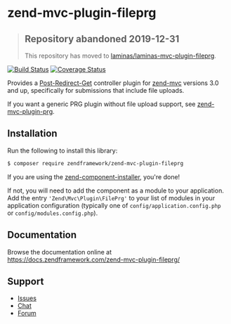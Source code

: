 # zend-mvc-plugin-fileprg

> ## Repository abandoned 2019-12-31
>
> This repository has moved to [laminas/laminas-mvc-plugin-fileprg](https://github.com/laminas/laminas-mvc-plugin-fileprg).

[![Build Status](https://secure.travis-ci.org/zendframework/zend-mvc-plugin-fileprg.svg?branch=master)](https://secure.travis-ci.org/zendframework/zend-mvc-plugin-fileprg)
[![Coverage Status](https://coveralls.io/repos/github/zendframework/zend-mvc-plugin-fileprg/badge.svg?branch=master)](https://coveralls.io/github/zendframework/zend-mvc-plugin-fileprg?branch=master)

Provides a [Post-Redirect-Get](https://en.wikipedia.org/wiki/Post/Redirect/Get)
controller plugin for [zend-mvc](https://docs.zendframework.com/zend-mvc/)
versions 3.0 and up, specifically for submissions that include file uploads.

If you want a generic PRG plugin without file upload support, see
[zend-mvc-plugin-prg](https://docs.zendframework.com/zend-mvc-plugin-prg).

## Installation

Run the following to install this library:

```bash
$ composer require zendframework/zend-mvc-plugin-fileprg
```

If you are using the [zend-component-installer](https://docs.zendframework.com/zend-component-installer/),
you're done!

If not, you will need to add the component as a module to your
application. Add the entry `'Zend\Mvc\Plugin\FilePrg'` to
your list of modules in your application configuration (typically
one of `config/application.config.php` or `config/modules.config.php`).

## Documentation

Browse the documentation online at https://docs.zendframework.com/zend-mvc-plugin-fileprg/

## Support

* [Issues](https://github.com/zendframework/zend-mvc-plugin-fileprg/issues/)
* [Chat](https://zendframework-slack.herokuapp.com/)
* [Forum](https://discourse.zendframework.com/)
